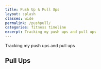 ```yaml
---
title: Push Up & Pull Ups
layout: splash
classes: wide
permalink: /pushpull/
categories: fitness timeline
excerpt: Tracking my push ups and pull ups
---
```


Tracking my push ups and pull ups

## Pull Ups

<html>
<head>
<script type="text/javascript" src="https://www.gstatic.com/charts/loader.js"></script>

<script type="text/javascript">
    google.charts.load('current', {'packages':['line']});
    google.charts.setOnLoadCallback(drawGID);

    function drawGID() {
      var queryString = encodeURIComponent('SELECT A, SUM(D) GROUP BY A PIVOT B' );
      var query = new google.visualization.Query(
        'https://docs.google.com/spreadsheets/d/1jmy6JewPfJdo_cDG9FPxQiL2t4KD0kD9zUgTNEsAFW8/gviz/tq?gid=1033903989&headers=1&tq=' + queryString);
      query.send(handleQueryResponse);
    }

    function handleQueryResponse(response) {
      if (response.isError()) {
        alert('Error in query: ' + response.getMessage() + ' ' + response.getDetailedMessage());
        return;
      }

      var data = response.getDataTable();      
      var view = new google.visualization.DataView(data);
   
      
      var options = {
        title: 'Push Ups',
        subtitle: 'Target: 2020',
        height: 500
      };     
      
      var chart = new google.charts.Line(document.getElementById('chart_div'));
      chart.draw(view, google.charts.Line.convertOptions(options));
  }
  </script>
</head>
<body>
  <div id="chart_div"></div>
</body>
</html>